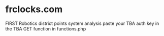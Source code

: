 # frclocks.com
FIRST Robotics district points system analysis
paste your TBA auth key in the TBA GET function in functions.php
